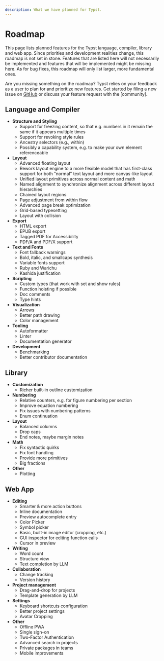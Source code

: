 ```yaml
---
description: What we have planned for Typst.
---
```


# Roadmap
This page lists planned features for the Typst language, compiler, library and
web app. Since priorities and development realities change, this roadmap is not
set in stone. Features that are listed here will not necessarily be implemented
and features that will be implemented might be missing here. As for bug fixes,
this roadmap will only list larger, more fundamental ones.

Are you missing something on the roadmap? Typst relies on your feedback as a
user to plan for and prioritize new features. Get started by filing a new issue
on [GitHub](https://github.com/typst/typst/issues) or discuss your feature
request with the [community].

## Language and Compiler
- **Structure and Styling**
  - Support for freezing content, so that e.g. numbers in it remain the same
    if it appears multiple times
  - Support for revoking style rules
  - Ancestry selectors (e.g., within)
  - Possibly a capability system, e.g. to make your own element referenceable
- **Layout**
  - Advanced floating layout
  - Rework layout engine to a more flexible model that has first-class support
    for both "normal" text layout and more canvas-like layout
  - Unified layout primitives across normal content and math
  - Named alignment to synchronize alignment across different layout hierarchies
  - Chained layout regions
  - Page adjustment from within flow
  - Advanced page break optimization
  - Grid-based typesetting
  - Layout with collision
- **Export**
  - HTML export
  - EPUB export
  - Tagged PDF for Accessibility
  - PDF/A and PDF/X support
- **Text and Fonts**
  - Font fallback warnings
  - Bold, italic, and smallcaps synthesis
  - Variable fonts support
  - Ruby and Warichu
  - Kashida justification
- **Scripting**
  - Custom types (that work with set and show rules)
  - Function hoisting if possible
  - Doc comments
  - Type hints
- **Visualization**
  - Arrows
  - Better path drawing
  - Color management
- **Tooling**
  - Autoformatter
  - Linter
  - Documentation generator
- **Development**
  - Benchmarking
  - Better contributor documentation

## Library
- **Customization**
  - Richer built-in outline customization
- **Numbering**
  - Relative counters, e.g. for figure numbering per section
  - Improve equation numbering
  - Fix issues with numbering patterns
  - Enum continuation
- **Layout**
  - Balanced columns
  - Drop caps
  - End notes, maybe margin notes
- **Math**
  - Fix syntactic quirks
  - Fix font handling
  - Provide more primitives
  - Big fractions
- **Other**
  - Plotting

## Web App
- **Editing**
  - Smarter & more action buttons
  - Inline documentation
  - Preview autocomplete entry
  - Color Picker
  - Symbol picker
  - Basic, built-in image editor (cropping, etc.)
  - GUI inspector for editing function calls
  - Cursor in preview
- **Writing**
  - Word count
  - Structure view
  - Text completion by LLM
- **Collaboration**
  - Change tracking
  - Version history
- **Project management**
  - Drag-and-drop for projects
  - Template generation by LLM
- **Settings**
  - Keyboard shortcuts configuration
  - Better project settings
  - Avatar Cropping
- **Other**
  - Offline PWA
  - Single sign-on
  - Two-Factor Authentication
  - Advanced search in projects
  - Private packages in teams
  - Mobile improvements
